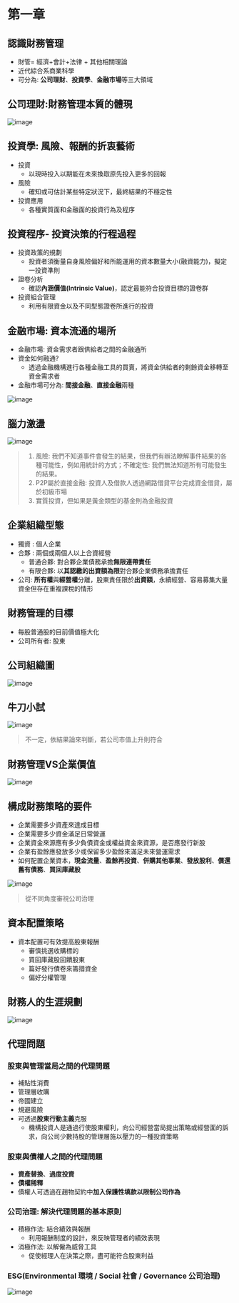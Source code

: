 # 第一章
## 認識財務管理
* 財管= 經濟+會計+法律 + 其他相關理論
* 近代綜合系商業科學
* 可分為: **公司理財**、**投資學**、**金融市場**等三大領域
## 公司理財:財務管理本質的體現
![image](https://user-images.githubusercontent.com/62127656/154001044-ef099931-c3da-4ed3-81d7-cb6f5401fafb.png)
## 投資學: 風險、報酬的折衷藝術
* 投資
   * 以現時投入以期能在未來換取原先投入更多的回報
* 風險
   * 確知或可估計某些特定狀況下，最終結果的不穩定性
* 投資應用
   * 各種實質面和金融面的投資行為及程序
## 投資程序- 投資決策的行程過程
* 投資政策的規劃
   * 投資者須衡量自身風險偏好和所能運用的資本數量大小(融資能力)，擬定一投資準則
* 證卷分析
   * 確認**內涵價值(Intrinsic Value)**，認定最能符合投資目標的證卷群
* 投資組合管理
   * 利用有限資金以及不同型態證卷所進行的投資
## 金融市場: 資本流通的場所
* 金融市場: 資金需求者跟供給者之間的金融通所
* 資金如何融通?
   * 透過金融機構進行各種金融工具的買賣，將資金供給者的剩餘資金移轉至資金需求者
* 金融市場可分為: **間接金融**、**直接金融**兩種

![image](https://user-images.githubusercontent.com/62127656/154003681-f7b5e5d3-0b4e-4c56-b61d-a3a47286804b.png)

## 腦力激盪
![image](https://user-images.githubusercontent.com/62127656/154005924-85bf229d-f086-4093-94e6-f29c28875eb6.png)
>1. 風險: 我們不知道事件會發生的結果，但我們有辦法瞭解事件結果的各種可能性，例如用統計的方式；不確定性: 我們無法知道所有可能發生的結果。
>2. P2P屬於直接金融: 投資人及借款人透過網路借貸平台完成資金借貸，屬於初級市場
>3. 實質投資，但如果是黃金類型的基金則為金融投資
## 企業組織型態
* 獨資 : 個人企業
* 合夥 : 兩個或兩個人以上合資經營
   * 普通合夥: 對合夥企業債務承擔**無限連帶責任**
   * 有限合夥: 以**其認繳的出資額為限**對合夥企業債務承擔責任
* 公司: **所有權**與**經營權**分離，股東責任限於**出資額**，永續經營、容易募集大量資金但存在重複課稅的情形

## 財務管理的目標
* 每股普通股的目前價值極大化
* 公司所有者: 股東
## 公司組織圖
![image](https://user-images.githubusercontent.com/62127656/153999923-169579da-3d7c-4e15-9661-e9342c518fdc.png)
## 牛刀小試
![image](https://user-images.githubusercontent.com/62127656/154006917-6cd6b766-ffd8-4fef-b72e-8f4e2b896377.png)
>不一定，依結果論來判斷，若公司市值上升則符合

## 財務管理VS企業價值
![image](https://user-images.githubusercontent.com/62127656/154007365-3635d8d9-24b3-426e-b4df-e3b78b7e6dcd.png)
## 構成財務策略的要件
* 企業需要多少資產來達成目標
* 企業需要多少資金滿足日常營運
* 企業資金來源應有多少負債資金或權益資金來資源，是否應發行新股
* 企業有盈餘應發放多少或保留多少盈餘來滿足未來營運需求
* 如何配置企業資本，**現金流量**、**盈餘再投資**、**併購其他事業**、**發放股利**、**償還舊有債務**、**買回庫藏股**

![image](https://user-images.githubusercontent.com/62127656/154008372-f6010e9d-92e7-4890-8cc1-630a4938d6f6.png)
>從不同角度審視公司治理

## 資本配置策略
* 資本配置可有效提高股東報酬
  * 審慎挑選收購標的
  * 買回庫藏股回饋股東
  * 篇好發行債卷來籌措資金
  * 偏好分權管理

## 財務人的生涯規劃

![image](https://user-images.githubusercontent.com/62127656/154009003-49399930-f862-4eb5-bdc0-5cb3b3727222.png)
## 代理問題
### 股東與管理當局之間的代理問題
* 補貼性消費
* 管理層收購
* 帝國建立
* 規避風險
* 可透過**股東行動主義**克服
   * 機構投資人是通過行使股東權利，向公司經營當局提出策略或經營面的訴求，向公司少數持股的管理層施以壓力的一種投資策略
### 股東與債權人之間的代理問題
* **資產替換**、**過度投資**
* **債權稀釋**
* 債權人可透過在趙物契約中**加入保護性填款以限制公司作為**
### 公司治理: 解決代理問題的基本原則
* 積極作法: 結合績效與報酬
   * 利用報酬制度的設計，來反映管理者的績效表現
* 消極作法: 以解僱為威脅工具
   * 促使經理人在決策之際，盡可能符合股東利益
### ESG(Environmental 環境 / Social 社會 / Governance 公司治理)
![image](https://user-images.githubusercontent.com/62127656/154016717-d7f03494-eb2f-44ca-b34e-0a7a0fab324d.png)

